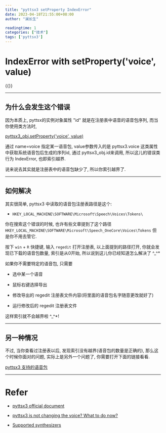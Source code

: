 ```yaml
---
title: "pyttsx3 setProperty IndexError"
date: 2023-04-18T21:55:00+08:00
author: "澜长生"

readingtime: 1
categories: ["技术"]
tags: ['pyttsx3']
---
```


# IndexError with setProperty('voice', value)

{{<toc>}}

<!--more-->

---

## 为什么会发生这个错误

因为本质上, pyttsx的实例对象属性 "id" 就是在注册表中语音的语音包序列, 而当你使用类方法时,

[pyttsx3_obj.setProperty('voice', value) ](https://pyttsx3.readthedocs.io/en/latest/engine.html#:~:text=setproperty(name%2C%20value)%20%E2%86%92%20none "setProperty(name, value) → None")

通过 name=voice 指定某一语音包,  value参数传入的是 pyttsx3.voice 这类属性中获取系统语音包后生成的序列id, 通过 pyttsx3_obj.id来调用, 所以这儿的错误类行为 IndexError, 也即索引越界.

说来说去其实就是注册表中的语音包缺少了, 所以你索引越界了.

---

## 如何解决

其实很简单, pyttsx3 中读取的语音包注册表路径是这个:

- `HKEY_LOCAL_MACHINE\SOFTWARE\Microsoft\Speech\Voices\Tokens\`

你在搜索这个错误的时候, 也许有些文章提到了这个路径 `HKEY_LOCAL_MACHINE\SOFTWARE\Microsoft\Speech_OneCore\Voices\Tokens` 但是你不用去管它.

按下 `win` + `R` 快捷键, 输入 `regedit` 打开注册表, 以上面提到的路径打开, 你就会发现已下载的语音包数量, 索引是从0开始, 所以说到这儿你已经知道怎么解决了 ^_^* 

如果你不需要特定的语音包, 只需要

- 选中某一个语音

- 鼠标右键选择导出

- 修改导出的 regedit 注册表文件内容(将里面的语音包名字随意更改就好了)

- 运行修改后的 regedit 注册表文件

这样索引就不会越界啦 ^_^*!

---

## 另一种情况

不过, 当你查看过注册表以后, 发现索引没有越界(语音包的数量是正确的), 那么这个时候你面对的问题, 实际上是另外一个问题了, 你需要打开下面的链接看看.

[pyttsx3 支持的语音包](https://pyttsx3.readthedocs.io/en/latest/support.html)

---

# Refer

- [pyttsx3 official document](https://pyttsx3.readthedocs.io/en/latest/index.html)

- [pyttsx3 is not changing the voice? What to do now?](https://github.com/nateshmbhat/pyttsx3/issues/187)

- [Supported synthesizers](https://pyttsx3.readthedocs.io/en/latest/support.html)
